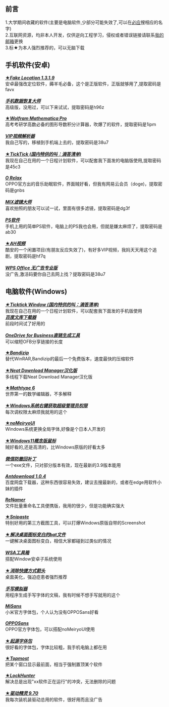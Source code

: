 ## 前言
1.大学期间收藏的软件(主要是电脑软件,少部分可能失效了,可以在<a href="https://www.bing.com">必应</a>搜相应的名字)  
2.互联网资源，均非本人开发，仅供逆向工程学习，侵权或者错误链接请联系<a href="mailto:elem@duck.com">我的邮箱</a>更换  
3.标★为本人强烈推荐的，可以无脑下载

## 手机软件(安卓)
<a href="https://fudan.lanzoub.com/iewWw0ozxh0f">★***Fake Location 1.3.1.9***</a>  
安卓最强改定位软件，薅羊毛必备，这个是正版软件，正版就够用了,提取密码是favx
<br><br><a href="https://fudan.lanzoub.com/i8Yew086wsza"> ***手机数据恢复大师*** </a>  
高级版，没用过，可以下来试试，提取密码是h96z
<br><br><a href="https://fudan.lanzoub.com/ib3fZ0opunud">★***Wolfram Mathematica Pro*** </a>  
高考考研学高数必备的图形导数积分计算器，吹爆了的软件，提取密码是1ipm 
<br><br><a href="https://fudan.lanzoub.com/i8PTB04vqtof">***VIP视频解析器*** </a>  
我自己写的，移植到手机端上去的，提取密码是38u7
<br><br><a href="https://yxssp.lanzoui.com/b646033/?%3E">★***TickTick (国内特供的叫：滴答清单)***</a>  
我现在自己在用的一个日程计划软件，可以配套我下面发的电脑版使用,提取密码是45c3
<br><br><a href="https://fudan.lanzoub.com/ihNdE082vdgb">***O Relax***</a>  
OPPO官方出的音乐助眠软件，界面贼好看，但我有网易云会员（doge)，提取密码是gnbs
<br><br><a href="https://fudan.lanzoub.com/iSQd7082uote">***MIX滤镜大师***</a>  
喜欢拍照的朋友可以试一试，里面有很多滤镜，提取密码是dg3f
<br><br><a href="https://fudan.lanzoub.com/iYaMq082te3c">***PS软件***</a>  
手机上用的简单PS软件，电脑上的PS我也会用，但就是嫌太麻烦了，提取密码是ab30
<br><br><a href="https://fudan.lanzoub.com/iqwEp081sfad">★***AH视频***</a>  
酷安的一个闲置项目(有朋友反应失效了)，有好多VIP视频，我妈天天用这个追剧，提取密码是hf7q
<br><br><a href="https://fudan.lanzoub.com/i8PTB04vqtof">***WPS Office 无广告专业版***</a>  
没广告,激活码要你自己去网上找？提取密码是38u7

## 电脑软件(Windows)
<a href="https://fudan.lanzoub.com/iwaiD0ozxs0b">***★Ticktick Window (国内特供的叫：滴答清单)***</a>  
我现在自己在用的一个日程计划软件，可以配套我下面发的手机版使用
<br><a href="https://fudan.lanzoub.com/iYzZ10jc8f4j">***百度文库下载器***</a>  
前段时间试了好用的
<br><br><a href="https://fudan.lanzoub.com/i7HFS086ykqf">***OneDrive for Business直链生成工具***</a>  
可以缩短OFB分享链接的长度
<br><br><a href="https://fudan.lanzoub.com/inFbk0oz09wb">★***Bandizip***</a>  
替代WinRAR,Bandizip的最后一个免费版本，速度最快的压缩软件
<br><br><a href="https://fudan.lanzoub.com/iq5p60oz0nad">★***Neat Download Manager汉化版***</a>  
多线程下载Neat Download Manager汉化版
<br><br><a href="https://fudan.lanzoub.com/iwGe90oz11if">★***Mathtype 6***</a>  
世界第一的数学编辑器，不多解释
<br><br><a href="https://fudan.lanzoub.com/iFnh30oz19ej">★***Windows系统右键获取超级管理员权限***</a>  
每次调权限太麻烦我就用的这个
<br><br><a href="https://fudan.lanzoub.com/iNrAm0oz2f3a">★***noMeiryoUI***</a>  
Windows系统更换全局字体,好像是个日本人开发的
<br><br><a href="https://fudan.lanzoub.com/i7qsS0oz2l4h">★***Windows11概念版鼠标***</a>  
贼好看的,还是高清的，比Windows原版的好看太多
<br><br><a href="https://fudan.lanzoub.com/ielZX0oz2sza">***微信防撤回补丁***</a>  
一个exe文件，只对部分版本有效，现在最新的3.9版本能用
<br><br><a href="https://fudan.lanzoub.com/iG4sK0oz39da">***Antdownload 1.0.4***</a>  
百度网盘下载器，这种东西很容易失效，建议去搜最新的，或者在edge用软件小妹的插件
<br><br><a href="https://fudan.lanzoub.com/iLrLf0oz3pyh">***ReNamer***</a>  
文件批量重命名工具便携版，我用的很少，但是功能确实强大
<br><br><a href="https://fudan.lanzoub.com/iInPR0oz4ina">★***Snipaste***</a>  
特别好用的第三方截图工具，可以打爆Windows原版自带的Screenshot
<br><br><a href="https://fudan.lanzoub.com/iaD2o0oz4ref">★***解决桌面图标变白的bat文件***</a>  
一键解决桌面图标变白，相信大家都碰到过类似的情况
<br><br><a href="https://fudan.lanzoub.com/i1Iu20oz5e3c">***WSA工具箱***</a>  
搭配Window安卓子系统使用
<br><br><a href="https://fudan.lanzoub.com/isfVi0oz60pg">★***消除快捷方式箭头***</a>  
桌面美化，强迫症患者强烈推荐
<br><br><a href="https://fudan.lanzoub.com/iBZVv0oz682b">***手写模拟器***</a>  
用程序生成手写字体的文稿，我有时候不想手写就用的这个
<br><br><a href="https://fudan.lanzoub.com/iv9xC0oz6emh">***MiSans***</a>  
小米官方字体包，个人认为没有OPPOSans好看
<br><br><a href="https://fudan.lanzoub.com/i3phi0oz6epa">***OPPOSans***</a>  
OPPO官方字体包，可以搭配noMeiryoUI使用
<br><br><a href="https://fudan.lanzoub.com/iR9Vi0oz6esd">★***起源字体包***</a>  
很好看的字体包，字体比较粗，我手机电脑上都在用
<br><br><a href="https://fudan.lanzoub.com/iYkHS0oz6e8d">★***Topmost***</a>   
把某个窗口显示最前面，相当于强制置顶某个软件
<br><br><a href="https://fudan.lanzoub.com/ivQxl0ozhh2b">★***LockHunter***</a>  
解决总是出现"xx软件正在运行"的冲突，无法删除的问题
<br><br><a href="https://fudan.lanzoub.com/irwy60ozhmwb">★***驱动精灵 9.70***</a>  
我每次装机装驱动总用的软件，很好用而且没广告

